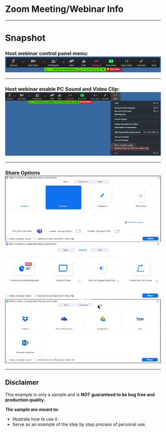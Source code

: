 # Zoom Meeting/Webinar Info

---
# Snapshot

### Host webinar control panel menu: ![Webinar Host Control Panel Menu](ZoomWebinarHostControlPanelMenu.png)
---
### Host webinar enable PC Sound and Video Clip: ![Webinar Enable PC Sound and Video Clip](ZoomWebinarShareMORE_Enable_Sound.VideoClip.png)
---
### Share Options ![ShareOptions](ShareOPTIONS.png)
---



## Disclaimer
This example is only a sample and is **NOT guaranteed to be bug free and production quality**.

***The sample are meant to:***
- Illustrate how to use it.
- Serve as an example of the step by step process of personal use.

